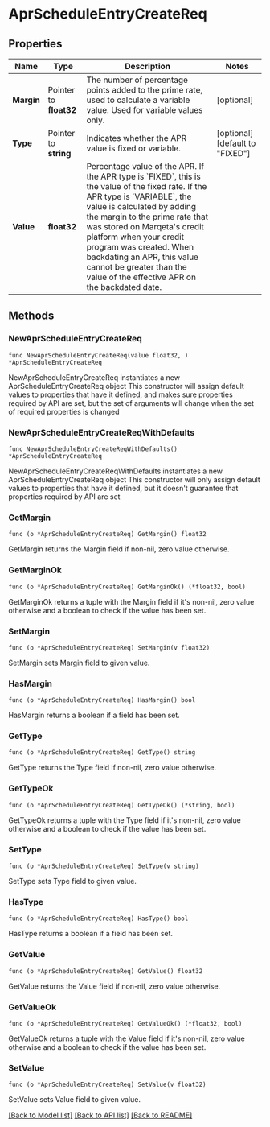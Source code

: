 # AprScheduleEntryCreateReq

## Properties

Name | Type | Description | Notes
------------ | ------------- | ------------- | -------------
**Margin** | Pointer to **float32** | The number of percentage points added to the prime rate, used to calculate a variable value.  Used for variable values only. | [optional] 
**Type** | Pointer to **string** | Indicates whether the APR value is fixed or variable. | [optional] [default to "FIXED"]
**Value** | **float32** | Percentage value of the APR.  If the APR type is &#x60;FIXED&#x60;, this is the value of the fixed rate. If the APR type is &#x60;VARIABLE&#x60;, the value is calculated by adding the margin to the prime rate that was stored on Marqeta&#39;s credit platform when your credit program was created.  When backdating an APR, this value cannot be greater than the value of the effective APR on the backdated date. | 

## Methods

### NewAprScheduleEntryCreateReq

`func NewAprScheduleEntryCreateReq(value float32, ) *AprScheduleEntryCreateReq`

NewAprScheduleEntryCreateReq instantiates a new AprScheduleEntryCreateReq object
This constructor will assign default values to properties that have it defined,
and makes sure properties required by API are set, but the set of arguments
will change when the set of required properties is changed

### NewAprScheduleEntryCreateReqWithDefaults

`func NewAprScheduleEntryCreateReqWithDefaults() *AprScheduleEntryCreateReq`

NewAprScheduleEntryCreateReqWithDefaults instantiates a new AprScheduleEntryCreateReq object
This constructor will only assign default values to properties that have it defined,
but it doesn't guarantee that properties required by API are set

### GetMargin

`func (o *AprScheduleEntryCreateReq) GetMargin() float32`

GetMargin returns the Margin field if non-nil, zero value otherwise.

### GetMarginOk

`func (o *AprScheduleEntryCreateReq) GetMarginOk() (*float32, bool)`

GetMarginOk returns a tuple with the Margin field if it's non-nil, zero value otherwise
and a boolean to check if the value has been set.

### SetMargin

`func (o *AprScheduleEntryCreateReq) SetMargin(v float32)`

SetMargin sets Margin field to given value.

### HasMargin

`func (o *AprScheduleEntryCreateReq) HasMargin() bool`

HasMargin returns a boolean if a field has been set.

### GetType

`func (o *AprScheduleEntryCreateReq) GetType() string`

GetType returns the Type field if non-nil, zero value otherwise.

### GetTypeOk

`func (o *AprScheduleEntryCreateReq) GetTypeOk() (*string, bool)`

GetTypeOk returns a tuple with the Type field if it's non-nil, zero value otherwise
and a boolean to check if the value has been set.

### SetType

`func (o *AprScheduleEntryCreateReq) SetType(v string)`

SetType sets Type field to given value.

### HasType

`func (o *AprScheduleEntryCreateReq) HasType() bool`

HasType returns a boolean if a field has been set.

### GetValue

`func (o *AprScheduleEntryCreateReq) GetValue() float32`

GetValue returns the Value field if non-nil, zero value otherwise.

### GetValueOk

`func (o *AprScheduleEntryCreateReq) GetValueOk() (*float32, bool)`

GetValueOk returns a tuple with the Value field if it's non-nil, zero value otherwise
and a boolean to check if the value has been set.

### SetValue

`func (o *AprScheduleEntryCreateReq) SetValue(v float32)`

SetValue sets Value field to given value.



[[Back to Model list]](../README.md#documentation-for-models) [[Back to API list]](../README.md#documentation-for-api-endpoints) [[Back to README]](../README.md)



